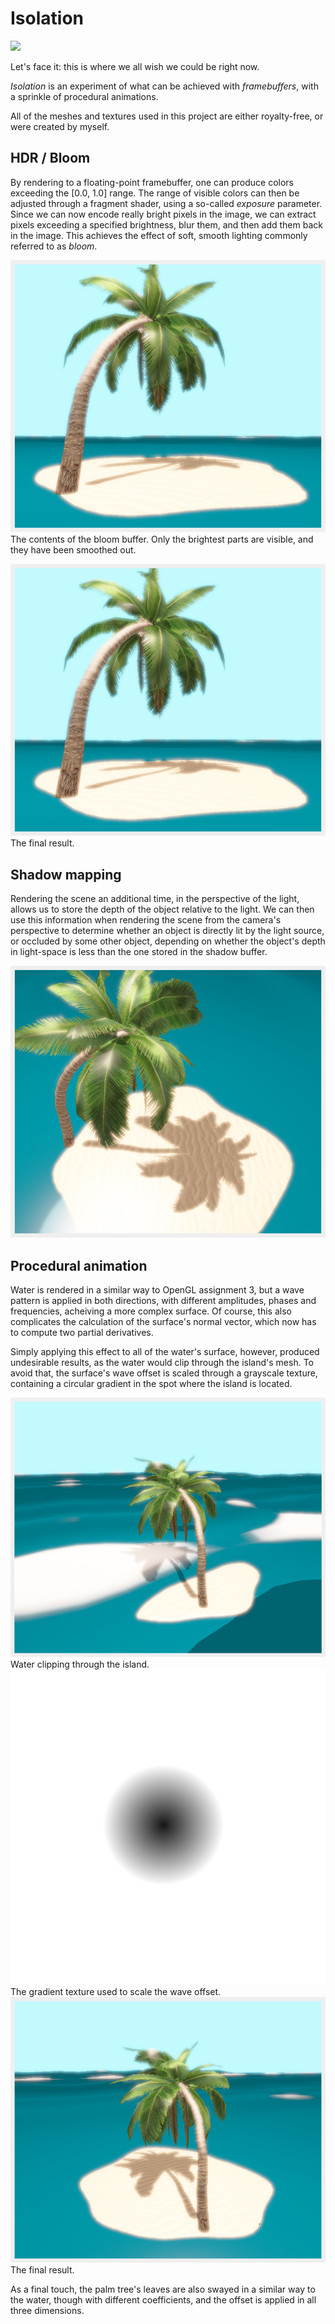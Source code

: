 # Isolation

![](Screenshots/palm.gif)

Let's face it: this is where we all wish we could be right now.

_Isolation_ is an experiment of what can be achieved with _framebuffers_, with a sprinkle of procedural animations.

All of the meshes and textures used in this project are either royalty-free, or were created by myself.

## HDR / Bloom

By rendering to a floating-point framebuffer, one can produce colors exceeding the [0.0, 1.0] range. The range of visible colors can then be adjusted through a fragment shader, using a so-called _exposure_ parameter.  
Since we can now encode really bright pixels in the image, we can extract pixels exceeding a specified brightness, blur them, and then add them back in the image. This achieves the effect of soft, smooth lighting commonly referred to as _bloom_.

![](Screenshots/bloom.png)
The contents of the bloom buffer. Only the brightest parts are visible, and they have been smoothed out.

![](Screenshots/bloom.png)
The final result.

## Shadow mapping

Rendering the scene an additional time, in the perspective of the light, allows us to store the depth of the object relative to the light. We can then use this information when rendering the scene from the camera's perspective to determine whether an object is directly lit by the light source, or occluded by some other object, depending on whether the object's depth in light-space is less than the one stored in the shadow buffer.

![](Screenshots/shadow.png)

## Procedural animation

Water is rendered in a similar way to OpenGL assignment 3, but a wave pattern is applied in both directions, with different amplitudes, phases and frequencies, acheiving a more complex surface. Of course, this also complicates the calculation of the surface's normal vector, which now has to compute two partial derivatives.

Simply applying this effect to all of the water's surface, however, produced undesirable results, as the water would clip through the island's mesh. To avoid that, the surface's wave offset is scaled through a grayscale texture, containing a circular gradient in the spot where the island is located.

![](Screenshots/water-wrong.png)
Water clipping through the island.
![](Code/textures/gradient.png)
The gradient texture used to scale the wave offset.
![](Screenshots/water-right.png)
The final result.

As a final touch, the palm tree's leaves are also swayed in a similar way to the water, though with different coefficients, and the offset is applied in all three dimensions.
